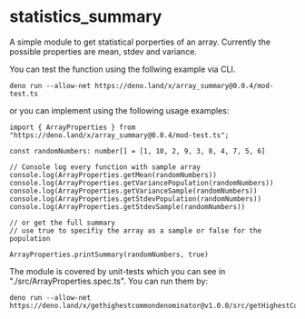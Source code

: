 # statistics_summary

A simple module to get statistical porperties of an array. Currently the possible properties are mean, stdev and variance.

You can test the function using the follwing example via CLI.

```
deno run --allow-net https://deno.land/x/array_summary@0.0.4/mod-test.ts
```

or you can implement using the following usage examples:

````
import { ArrayProperties } from "https://deno.land/x/array_summary@0.0.4/mod-test.ts";

const randomNumbers: number[] = [1, 10, 2, 9, 3, 8, 4, 7, 5, 6]

// Console log every function with sample array
console.log(ArrayProperties.getMean(randomNumbers))
console.log(ArrayProperties.getVariancePopulation(randomNumbers))
console.log(ArrayProperties.getVarianceSample(randomNumbers))
console.log(ArrayProperties.getStdevPopulation(randomNumbers))
console.log(ArrayProperties.getStdevSample(randomNumbers))

// or get the full summary 
// use true to specifiy the array as a sample or false for the population

ArrayProperties.printSummary(randomNumbers, true)
````

The module is covered by unit-tests which you can see in "./src/ArrayProperties.spec.ts". You can run them by:

````
deno run --allow-net https://deno.land/x/gethighestcommondenominator@v1.0.0/src/getHighestCommonDenominator.spec.ts
````
